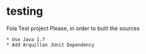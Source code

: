 # testing
Fola Test project
Please, in order to built the sources

    * Use Java 1.7
    * Add Arquillan JUnit Dependency
